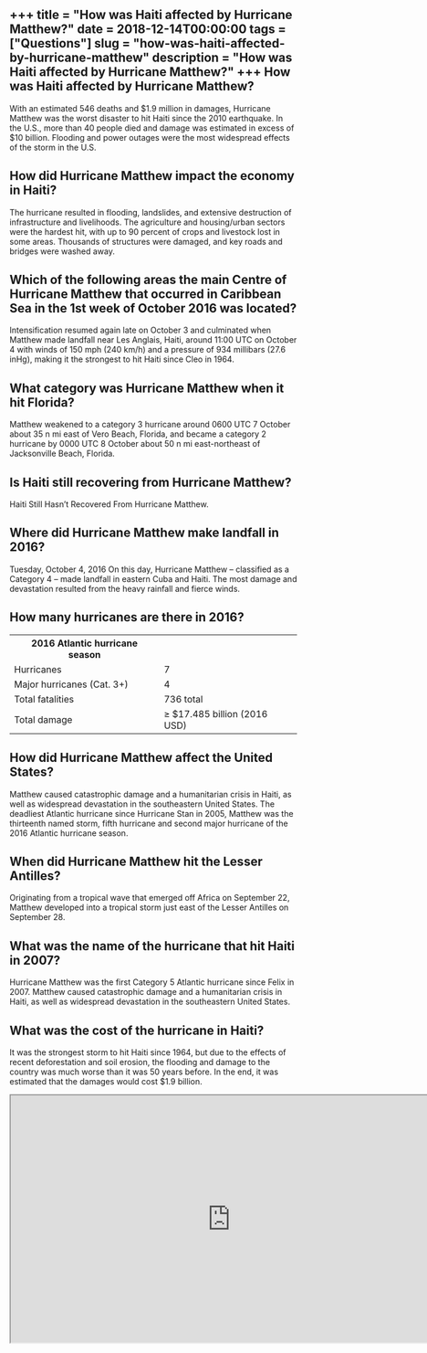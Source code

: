 +++
title = "How was Haiti affected by Hurricane Matthew?"
date = 2018-12-14T00:00:00
tags = ["Questions"]
slug = "how-was-haiti-affected-by-hurricane-matthew"
description = "How was Haiti affected by Hurricane Matthew?"
+++
How was Haiti affected by Hurricane Matthew?
--------------------------------------------

With an estimated 546 deaths and $1.9 million in damages, Hurricane Matthew was the worst disaster to hit Haiti since the 2010 earthquake. In the U.S., more than 40 people died and damage was estimated in excess of $10 billion. Flooding and power outages were the most widespread effects of the storm in the U.S.

How did Hurricane Matthew impact the economy in Haiti?
------------------------------------------------------

The hurricane resulted in flooding, landslides, and extensive destruction of infrastructure and livelihoods. The agriculture and housing/urban sectors were the hardest hit, with up to 90 percent of crops and livestock lost in some areas. Thousands of structures were damaged, and key roads and bridges were washed away.

Which of the following areas the main Centre of Hurricane Matthew that occurred in Caribbean Sea in the 1st week of October 2016 was located?
---------------------------------------------------------------------------------------------------------------------------------------------

Intensification resumed again late on October 3 and culminated when Matthew made landfall near Les Anglais, Haiti, around 11:00 UTC on October 4 with winds of 150 mph (240 km/h) and a pressure of 934 millibars (27.6 inHg), making it the strongest to hit Haiti since Cleo in 1964.

What category was Hurricane Matthew when it hit Florida?
--------------------------------------------------------

Matthew weakened to a category 3 hurricane around 0600 UTC 7 October about 35 n mi east of Vero Beach, Florida, and became a category 2 hurricane by 0000 UTC 8 October about 50 n mi east-northeast of Jacksonville Beach, Florida.

Is Haiti still recovering from Hurricane Matthew?
-------------------------------------------------

Haiti Still Hasn’t Recovered From Hurricane Matthew.

Where did Hurricane Matthew make landfall in 2016?
--------------------------------------------------

Tuesday, October 4, 2016 On this day, Hurricane Matthew – classified as a Category 4 – made landfall in eastern Cuba and Haiti. The most damage and devastation resulted from the heavy rainfall and fierce winds.

How many hurricanes are there in 2016?
--------------------------------------

<table><tr><th>2016 Atlantic hurricane season</th></tr><tr><td>Hurricanes</td><td>7</td></tr><tr><td>Major hurricanes (Cat. 3+)</td><td>4</td></tr><tr><td>Total fatalities</td><td>736 total</td></tr><tr><td>Total damage</td><td>≥ $17.485 billion (2016 USD)</td></tr></table>

How did Hurricane Matthew affect the United States?
---------------------------------------------------

Matthew caused catastrophic damage and a humanitarian crisis in Haiti, as well as widespread devastation in the southeastern United States. The deadliest Atlantic hurricane since Hurricane Stan in 2005, Matthew was the thirteenth named storm, fifth hurricane and second major hurricane of the 2016 Atlantic hurricane season.

When did Hurricane Matthew hit the Lesser Antilles?
---------------------------------------------------

Originating from a tropical wave that emerged off Africa on September 22, Matthew developed into a tropical storm just east of the Lesser Antilles on September 28.

What was the name of the hurricane that hit Haiti in 2007?
----------------------------------------------------------

Hurricane Matthew was the first Category 5 Atlantic hurricane since Felix in 2007. Matthew caused catastrophic damage and a humanitarian crisis in Haiti, as well as widespread devastation in the southeastern United States.

What was the cost of the hurricane in Haiti?
--------------------------------------------

It was the strongest storm to hit Haiti since 1964, but due to the effects of recent deforestation and soil erosion, the flooding and damage to the country was much worse than it was 50 years before. In the end, it was estimated that the damages would cost $1.9 billion.

<iframe allow="accelerometer; autoplay; clipboard-write; encrypted-media; gyroscope; picture-in-picture" allowfullscreen="" class="__youtube_prefs__  epyt-is-override  no-lazyload" data-no-lazy="1" data-origheight="433" data-origwidth="770" data-skipgform_ajax_framebjll="" height="433" id="_ytid_77548" loading="lazy" src="https://www.youtube.com/embed/NZTlN5PKjYU?enablejsapi=1&autoplay=0&cc_load_policy=0&cc_lang_pref=&iv_load_policy=1&loop=0&modestbranding=0&rel=1&fs=1&playsinline=0&autohide=2&theme=dark&color=red&controls=1&" title="YouTube player" width="770"></iframe>